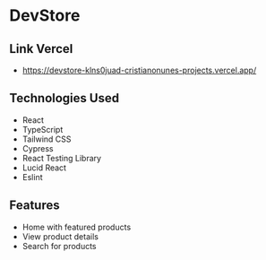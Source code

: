 # DevStore

## Link Vercel

- https://devstore-klns0juad-cristianonunes-projects.vercel.app/

## Technologies Used

- React
- TypeScript
- Tailwind CSS
- Cypress
- React Testing Library
- Lucid React
- Eslint

## Features

- Home with featured products
- View product details
- Search for products
